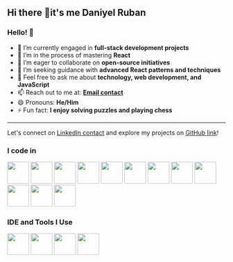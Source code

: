 ## Hi there 👋it's me Daniyel Ruban

### Hello! 👋

- 🔭 I’m currently engaged in **full-stack development projects**
- 🌱 I’m in the process of mastering **React**
- 👯 I’m eager to collaborate on **open-source initiatives**
- 🤔 I’m seeking guidance with **advanced React patterns and techniques**
- 💬 Feel free to ask me about **technology, web development, and JavaScript**
- 📫 Reach out to me at: **[ Email contact](daniyalruban709@gmail.com)**
- 😄 Pronouns: **He/Him**
- ⚡ Fun fact: **I enjoy solving puzzles and playing chess**

---

Let's connect on [LinkedIn contact](linkedin.com/in/daniyal-ruban) and explore my projects on [GitHub link](https://github.com/daniyelrub)!



### I code in
 <img height="50" width="50" src="https://img.icons8.com/color/48/000000/c-programming.png" />  <img height="50" width="50" src="https://img.icons8.com/color/48/000000/c-plus-plus-logo.png" /> 
 <img height="50" width="50" src="https://img.icons8.com/color/48/000000/html-5.png" />  <img height="50" width="50" src="https://img.icons8.com/color/48/000000/css3.png" />  <img height="50" width="50" src="https://img.icons8.com/color/48/000000/bootstrap.png" />
<img height="50" width="50" src="https://img.icons8.com/color/48/000000/javascript.png"/> <img height="50" width="50" src="https://img.icons8.com/color/48/000000/react-native.png"/> 
 <img height="50" width="50" src="https://img.icons8.com/color/48/000000/mysql-logo.png"/> 
                                                                                                                                                                                                                                                                               <img height="50" width="50" src="https://img.icons8.com/color/48/000000/nodejs.png"/> <img height="50" width="50" src="https://img.icons8.com/color/48/000000/spring-logo.png"/> <img height="50" width="50" src="https://img.icons8.com/fluency/48/000000/handlebar-mustache.png"/> <img height="50" width="50" src="https://img.icons8.com/color/48/null/graphql.png"/>

### IDE and Tools I Use
<img height="50" width="50" src="https://img.icons8.com/color/48/000000/visual-studio-code-2019.png"/>  <img height="50" width="50" src="https://img.icons8.com/color/50/000000/git.png"/> 
 <img height="50" width="50" src="https://img.icons8.com/color/48/000000/figma--v1.png"/>
 <img height="50" src="https://img.shields.io/badge/Netlify-00C7B7?style=for-the-badge&logo=netlify&logoColor=white"/>
 



